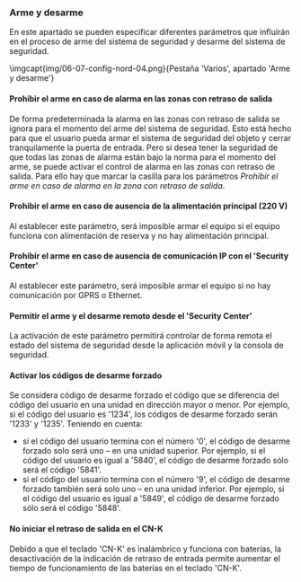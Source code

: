 ### Arme y desarme

En este apartado se pueden especificar diferentes parámetros que influirán en el proceso de arme del sistema de seguridad y desarme del sistema de seguridad.

\imgcapt{img/06-07-config-nord-04.png}{Pestaña 'Varios', apartado 'Arme y desarme'}

#### Prohibir el arme en caso de alarma en las zonas con retraso de salida

De forma predeterminada la alarma en las zonas con retraso de salida se ignora para el momento del arme del sistema de seguridad. Esto está hecho para que el usuario pueda armar el sistema de seguridad del objeto y cerrar tranquilamente la puerta de entrada. Pero si desea tener la seguridad de que todas las zonas de alarma están bajo la norma para el momento del arme, se puede activar el control de alarma en las zonas con retraso de salida. Para ello hay que marcar la casilla para los parámetros *Prohibir el arme en caso de alarma en la zona con retraso de salida*.

#### Prohibir el arme en caso de ausencia de la alimentación principal (220 V)

Al establecer este parámetro, será imposible armar el equipo si el equipo funciona con alimentación de reserva y no hay alimentación principal.

#### Prohibir el arme en caso de ausencia de comunicación IP con el 'Security Center'

Al establecer este parámetro, será imposible armar el equipo si no hay comunicación por GPRS o Ethernet.

#### Permitir el arme y el desarme remoto desde el 'Security Center'

La activación de este parámetro permitirá controlar de forma remota el estado del sistema de seguridad desde la aplicación móvil y la consola de seguridad.

#### Activar los códigos de desarme forzado

Se considera código de desarme forzado el código que se diferencia del código del usuario en una unidad en dirección mayor o menor. Por ejemplo, si el código del usuario es '1234', los códigos de desarme forzado serán '1233' y '1235'. Teniendo en cuenta:

* si el código del usuario termina con el número '0', el código de desarme forzado solo será uno – en una unidad superior. Por ejemplo, si el código del usuario es igual a '5840', el código de desarme forzado sólo será el código '5841'.
* si el código del usuario termina con el número '9', el código de desarme forzado también será solo uno – en una unidad inferior. Por ejemplo, si el código del usuario es igual a '5849', el código de desarme forzado sólo será el código '5848'.

#### No iniciar el retraso de salida en el CN-K

Debido a que el teclado 'CN-K' es inalámbrico y funciona con baterías, la desactivación de la indicación de retraso de entrada permite aumentar el tiempo de funcionamiento de las baterías en el teclado 'CN-K'.
